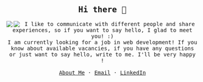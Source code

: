 <p align="center">
<h2 align="center"><samp>Hi there 👋</samp></h2>
</p>

<p align="center">
<a href="https://github.com/anuraghazra/github-readme-stats">
<img align="left" src="https://github-readme-stats.vercel.app/api/top-langs/?username=flags8192&theme=dracula&hide=html,shell">
</a>
<a href="https://github.com/anuraghazra/github-readme-stats">
<img align="left" src="https://github-readme-stats.vercel.app/api?username=flags8192&show_icons=true&theme=dracula&line_height=33">
</a>

  <samp>
    I like to communicate with different people and share experiences, so if you want to say hello, I
    glad to meet you! :)
    <br/>
    I am currently looking for a job in web development! If you know about available vacancies, if you have any
    questions or just want to say hello, write to me. I'll be very happy !
    <br/>
    <br/>
    <a href="https://listratenkov.com">About Me</a>
    ·
    <a href="mailto:mail@listratenkov.com">Email</a>
    ·
    <a href="https://www.linkedin.com/in/listratenkov/">LinkedIn</a>
  </samp>
</p>

<!--
**flags8192/flags8192** is a ✨ _special_ ✨ repository because its `README.md` (this file) appears on your GitHub profile.

Here are some ideas to get you started:

- 🔭 I’m currently working on ...
- 🌱 I’m currently learning ...
- 👯 I’m looking to collaborate on ...
- 🤔 I’m looking for help with ...
- 💬 Ask me about ...
- 📫 How to reach me: ...
- 😄 Pronouns: ...
- ⚡ Fun fact: ...
-->
